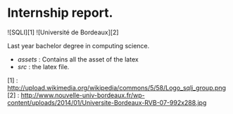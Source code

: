 Internship report.
=============
![SQLI][1] ![Université de Bordeaux][2]

Last year bachelor degree in computing science.


- _assets_ : Contains all the asset of the latex
- _src_	   : the latex file. 



[1] : http://upload.wikimedia.org/wikipedia/commons/5/58/Logo_sqli_group.png
[2] : http://www.nouvelle-univ-bordeaux.fr/wp-content/uploads/2014/01/Universite-Bordeaux-RVB-07-992x288.jpg
